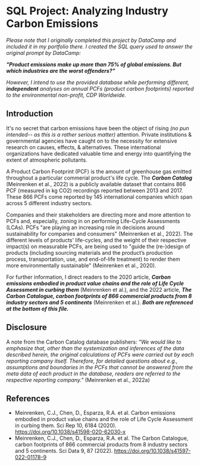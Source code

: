 # SQL Project: Analyzing Industry Carbon Emissions

*Please note that I originally completed this project by DataCamp and included it in my portfolio there. I created the SQL query used to answer the original prompt by DataCamp:*

**_"Product emissions make up more than 75% of global emissions. But which industries are the worst offenders?"_**

*However, I intend to use the provided database while performing different, **independent** analyses on annual PCFs (product carbon footprints) reported to the environmental non-profit, CDP Worldwide.*


## Introduction

It's no secret that carbon emissions have been the object of rising *(no pun intended-- as this is a rather serious matter)* attention. Private institutions & governmental agencies have caught on to the necessity for extensive research on causes, effects, & alternatives. These international organizations have dedicated valuable time and energy into quantifying the extent of atmospheric pollutants. 

A Product Carbon Footprint (PCF) is the amount of greenhouse gas emitted throughout a particular commerial product's life cycle. The **_Carbon Catalog_** (Meinrenken et al., 2022) is a publicly available dataset that contains 866 PCF (measured in kg CO2) recordings reported between 2013 and 2017. These 866 PCFs come reported by 145 international companies which span across 5 different industry sectors.

Companies and their stakeholders are directing more and more attention to PCFs and, especially, zoning in on performing Life-Cycle Assessments (LCAs). PCFs "are playing an increasing role in decisions around sustainability for companies and consumers" (Meinrenken et al., 2022). The different levels of products' life-cycles, and the weight of their respective impact(s) on measurable PCFs, are being used to "guide the (re-)design of products (including sourcing materials and the product’s production process, transportation, use, and end-of-life treatment) to render them more environmentally sustainable" (Meinrenken et al., 2020).

For further information, I direct readers to the 2020 article, **_Carbon emissions embodied in product value chains and the role of Life Cycle Assessment in curbing them_** (Meinrenken et al.), and the 2022 article, **_The Carbon Catalogue, carbon footprints of 866 commercial products from 8 industry sectors and 5 continents_** (Meinrenken et al.). 
**_Both are referenced at the bottom of this file._**


## Disclosure

A note from the Carbon Catalog database publishers:
*"We would like to emphasize that, other than the systemization and inferences of the data described herein, the original calculations of PCFs were carried out by each reporting company itself. Therefore, for detailed questions about e.g., assumptions and boundaries in the PCFs that cannot be answered from the meta data of each product in the database, readers are referred to the respective reporting company."* (Meinrenken et al., 2022a)


## References

- Meinrenken, C.J., Chen, D., Esparza, R.A. et al. Carbon emissions embodied in product value chains and the role of Life Cycle Assessment in curbing them. Sci Rep 10, 6184 (2020). https://doi.org/10.1038/s41598-020-62030-x
- Meinrenken, C.J., Chen, D., Esparza, R.A. et al. The Carbon Catalogue, carbon footprints of 866 commercial products from 8 industry sectors and 5 continents. Sci Data 9, 87 (2022). https://doi.org/10.1038/s41597-022-01178-9
